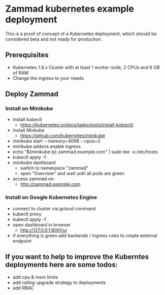 # Zammad kubernetes example deployment

This is a proof of concept of a Kubernetes deployment, which should be considered
beta and not ready for production.

## Prerequisites

- Kubernetes 1.8.x Cluster with at least 1 worker node, 2 CPUs and 6 GB of RAM
- Change the ingress to your needs


## Deploy Zammad

### Install on Minikube

* Install kubectl
  * https://kubernetes.io/docs/tasks/tools/install-kubectl/
* Install Minkube
  * https://github.com/kubernetes/minikube
* minikube start --memory=4096 --cpus=2
* minikube addons enable ingress
* echo "$(minikube ip) zammad.example.com" | sudo tee -a /etc/hosts
* kubectl apply -f .
* minikube dashboard
  * switch to namespace "zammad"
  * open "Overview" and wait until all pods are green
* access zammad on:
  * http://zammad.example.com


### Install on Google Kubernetes Engine
* connect to cluster via gcloud command
* kubectl proxy
* kubectl apply -f .
* open dashboard in browser
  * http://127.0.0.1:8001/ui
* if everything is green add backends / ingress rules to create external endpoint


## If you want to help to improve the Kuberntes deployments here are some todos:
* add cpu & mem limits
* add rolling upgrade strategy to deployments
* add RBAC
